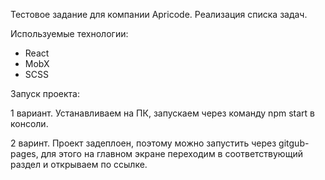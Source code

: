 Тестовое задание для компании Apricode.
Реализация списка задач.

Используемые технологии:
- React
- MobX
- SCSS

Запуск проекта:

1 вариант. Устанавливаем на ПК, запускаем через команду npm start в консоли.

2 варинт. Проект задеплоен, поэтому можно запустить через gitgub-pages, для этого на главном экране переходим в соответствующий раздел и открываем по ссылке.
